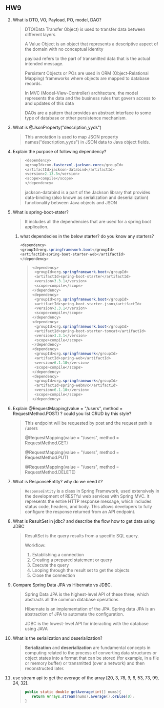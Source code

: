 ## HW9

2. What is DTO, VO, Payload, PO, model, DAO?

   >DTO(Data Transfer Object) is used to transfer data between different layers.
   >
   >A Value Object is an object that represents a descriptive aspect of the domain with no conceptual identity
   >
   >payload refers to the part of transmitted data that is the actual intended message.
   >
   >Persistent Objects or POs are used in ORM (Object-Relational Mapping) frameworks where objects are mapped to database records.
   >
   >In MVC (Model-View-Controller) architecture, the model represents the data and the business rules that govern access to and updates of this data
   >
   >DAOs are a pattern that provides an abstract interface to some type of database or other persistence mechanism.

3. What is @JsonProperty("description_yyds") 

   >This annotation is used to map JSON property names("description_yyds") in JSON data to Java object fields.

4. Explain the purpose of following dependency? 

   >```java
   ><dependency>
   ><groupId>com.fasterxml.jackson.core</groupId>
   ><artifactId>jackson-databind</artifactId>
   ><version>2.13.3</version>
   ><scope>compile</scope>
   ></dependency>
   >```
   >
   >jackson-databind is a part of the Jackson library that provides data-binding (also known as serialization and deserialization) functionality between Java objects and JSON

5. What is spring-boot-stater? 

   >It includes all the dependencies that are used for a spring boot application.

   1. what dependecies in the below starter? do you know any starters? 

      ```java
      <dependency>
      <groupId>org.springframework.boot</groupId>
      <artifactId>spring-boot-starter-web</artifactId>
      </dependency>
      ```

      >```java
      ><dependency>
      >  <groupId>org.springframework.boot</groupId>
      >  <artifactId>spring-boot-starter</artifactId>
      >  <version>3.3.1</version>
      >  <scope>compile</scope>
      ></dependency>
      ><dependency>
      >  <groupId>org.springframework.boot</groupId>
      >  <artifactId>spring-boot-starter-json</artifactId>
      >  <version>3.3.1</version>
      >  <scope>compile</scope>
      ></dependency>
      ><dependency>
      >  <groupId>org.springframework.boot</groupId>
      >  <artifactId>spring-boot-starter-tomcat</artifactId>
      >  <version>3.3.1</version>
      >  <scope>compile</scope>
      ></dependency>
      ><dependency>
      >  <groupId>org.springframework</groupId>
      >  <artifactId>spring-web</artifactId>
      >  <version>6.1.10</version>
      >  <scope>compile</scope>
      ></dependency>
      ><dependency>
      >  <groupId>org.springframework</groupId>
      >  <artifactId>spring-webmvc</artifactId>
      >  <version>6.1.10</version>
      >  <scope>compile</scope>
      ></dependency>
      >```

6. Explain @RequestMapping(value = "/users", method = RequestMethod.POST) ? could you list CRUD by this style? 

   >This endpoint will be requested by post and the request path is /users
   >
   >@RequestMapping(value = "/users", method = RequestMethod.GET)
   >
   >@RequestMapping(value = "/users", method = RequestMethod.PUT)
   >
   >@RequestMapping(value = "/users", method = RequestMethod.DELETE)

7. What is ResponseEntity? why do we need it? 

   >`ResponseEntity` is a class in Spring Framework, used extensively in the development of RESTful web services with Spring MVC. It represents the entire HTTP response message, which includes status code, headers, and body. This allows developers to fully configure the response returned from an API endpoint.

8. What is ResultSet in jdbc? and describe the flow how to get data using JDBC 

   >ResultSet is the query results from a specific SQL query.
   >
   >Workflow:
   >
   >1. Establishing a connection 
   >2. Creating a prepared statement or query 
   >3. Execute the query 
   >4. Looping through the result set to get the objects 
   >5. Close the connection

9. Compare Spring Data JPA vs Hibernate vs JDBC. 

   >Spring Data JPA is the highest-level API of these three, which abstracts all the common database operations.
   >
   >Hibernate is an implementation of the JPA. Spring data JPA is an abstraction of JPA to automate the configuration.
   >
   >JDBC is the lowest-level API for interacting with the database using JAVA

10. What is the serialization and deserialization? 

    >**Serialization** and **deserialization** are fundamental concepts in computing related to the process of converting data structures or object states into a format that can be stored (for example, in a file or memory buffer) or transmitted (over a network) and then reconstructed later.

11. use stream api to get the average of the array [20, 3, 78, 9, 6, 53, 73, 99, 24, 32]. 

    >```java
    >public static double getAverage(int[] nums){
    >    return Arrays.stream(nums).average().orElse(0);
    >}
    >```